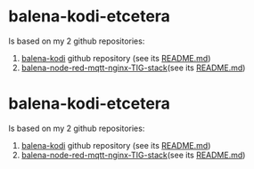 # balena-kodi-etcetera
Is based on my 2 github repositories:
1. [balena-kodi](https://github.com/janvda/balena-kodi) github repository
 (see its [README.md](https://github.com/janvda/balena-kodi/blob/master/README.md))
2. [balena-node-red-mqtt-nginx-TIG-stack](https://github.com/janvda/balena-node-red-mqtt-nginx-TIG-stack)(see its [README.md](https://github.com/janvda/balena-node-red-mqtt-nginx-TIG-stack/blob/master/README.md))
# balena-kodi-etcetera
Is based on my 2 github repositories:
1. [balena-kodi](https://github.com/janvda/balena-kodi) github repository
 (see its [README.md](https://github.com/janvda/balena-kodi/blob/master/README.md))
2. [balena-node-red-mqtt-nginx-TIG-stack](https://github.com/janvda/balena-node-red-mqtt-nginx-TIG-stack)(see its [README.md](https://github.com/janvda/balena-node-red-mqtt-nginx-TIG-stack/blob/master/README.md))
